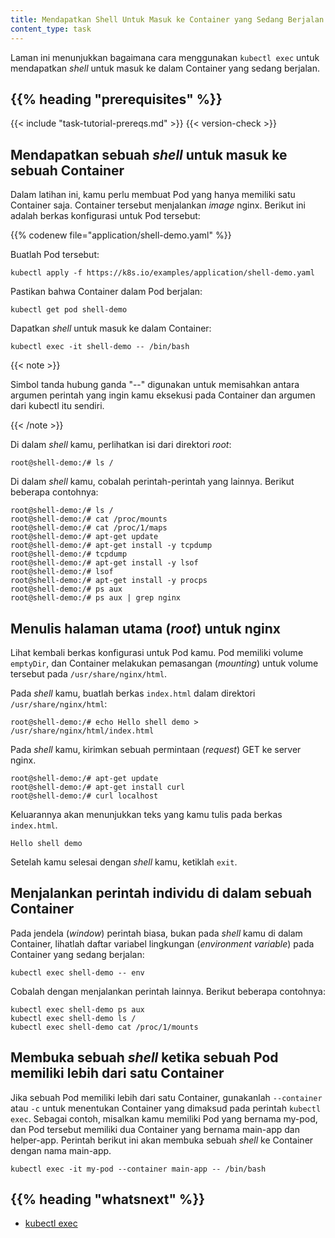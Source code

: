 ```yaml
---
title: Mendapatkan Shell Untuk Masuk ke Container yang Sedang Berjalan
content_type: task
---
```


<!-- overview -->

Laman ini menunjukkan bagaimana cara menggunakan `kubectl exec` untuk 
mendapatkan _shell_ untuk masuk ke dalam Container yang sedang berjalan.




## {{% heading "prerequisites" %}}


{{< include "task-tutorial-prereqs.md" >}} {{< version-check >}}




<!-- steps -->

## Mendapatkan sebuah _shell_ untuk masuk ke sebuah Container

Dalam latihan ini, kamu perlu membuat Pod yang hanya memiliki satu Container saja. Container
tersebut menjalankan _image_ nginx. Berikut ini adalah berkas konfigurasi untuk Pod tersebut:

{{% codenew file="application/shell-demo.yaml" %}}

Buatlah Pod tersebut:

```shell
kubectl apply -f https://k8s.io/examples/application/shell-demo.yaml
```

Pastikan bahwa Container dalam Pod berjalan:

```shell
kubectl get pod shell-demo
```

Dapatkan _shell_ untuk masuk ke dalam Container:

```shell
kubectl exec -it shell-demo -- /bin/bash
```

{{< note >}}

Simbol tanda hubung ganda "--" digunakan untuk memisahkan antara argumen perintah yang ingin kamu eksekusi pada Container dan argumen dari kubectl itu sendiri.

{{< /note >}}

Di dalam _shell_ kamu, perlihatkan isi dari direktori _root_:

```shell
root@shell-demo:/# ls /
```

Di dalam _shell_ kamu, cobalah perintah-perintah yang lainnya. Berikut beberapa contohnya:

```shell
root@shell-demo:/# ls /
root@shell-demo:/# cat /proc/mounts
root@shell-demo:/# cat /proc/1/maps
root@shell-demo:/# apt-get update
root@shell-demo:/# apt-get install -y tcpdump
root@shell-demo:/# tcpdump
root@shell-demo:/# apt-get install -y lsof
root@shell-demo:/# lsof
root@shell-demo:/# apt-get install -y procps
root@shell-demo:/# ps aux
root@shell-demo:/# ps aux | grep nginx
```

## Menulis halaman utama (_root_) untuk nginx

Lihat kembali berkas konfigurasi untuk Pod kamu. Pod
memiliki volume `emptyDir`, dan Container melakukan pemasangan (_mounting_) untuk volume tersebut
pada `/usr/share/nginx/html`.

Pada _shell_ kamu, buatlah berkas `index.html` dalam direktori `/usr/share/nginx/html`:

```shell
root@shell-demo:/# echo Hello shell demo > /usr/share/nginx/html/index.html
```

Pada _shell_ kamu, kirimkan sebuah permintaan (_request_) GET ke server nginx.

```shell
root@shell-demo:/# apt-get update
root@shell-demo:/# apt-get install curl
root@shell-demo:/# curl localhost
```

Keluarannya akan menunjukkan teks yang kamu tulis pada berkas `index.html`.

```shell
Hello shell demo
```

Setelah kamu selesai dengan _shell_ kamu, ketiklah `exit`.

## Menjalankan perintah individu di dalam sebuah Container

Pada jendela (_window_) perintah biasa, bukan pada _shell_ kamu di dalam Container,
lihatlah daftar variabel lingkungan (_environment variable_) pada Container yang sedang berjalan:

```shell
kubectl exec shell-demo -- env
```

Cobalah dengan menjalankan perintah lainnya. Berikut beberapa contohnya:

```shell
kubectl exec shell-demo ps aux
kubectl exec shell-demo ls /
kubectl exec shell-demo cat /proc/1/mounts
```



<!-- discussion -->

## Membuka sebuah _shell_ ketika sebuah Pod memiliki lebih dari satu Container

Jika sebuah Pod memiliki lebih dari satu Container, gunakanlah `--container` atau `-c` untuk
menentukan Container yang dimaksud pada perintah `kubectl exec`. Sebagai contoh,
misalkan kamu memiliki Pod yang bernama my-pod, dan Pod tersebut memiliki dua Container
yang bernama main-app dan helper-app. Perintah berikut ini akan membuka sebuah
_shell_ ke Container dengan nama main-app.

```shell
kubectl exec -it my-pod --container main-app -- /bin/bash
```




## {{% heading "whatsnext" %}}


* [kubectl exec](/docs/reference/generated/kubectl/kubectl-commands/#exec)





